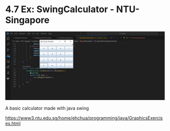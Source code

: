 # 4.7  Ex: SwingCalculator - NTU-Singapore

![My Image](photo.png)

A basic calculator made with java swing 

https://www3.ntu.edu.sg/home/ehchua/programming/java/GraphicsExercises.html
